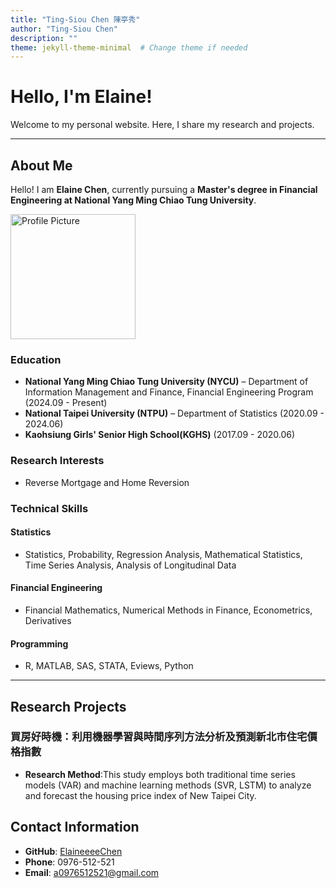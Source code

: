 ```yaml
---
title: "Ting-Siou Chen 陳亭秀"
author: "Ting-Siou Chen"
description: ""
theme: jekyll-theme-minimal  # Change theme if needed
---
```


# Hello, I'm Elaine!

Welcome to my personal website. Here, I share my research and projects.

---

## About Me

Hello! I am **Elaine Chen**, currently pursuing a **Master's degree in Financial Engineering at National Yang Ming Chiao Tung University**.


<img src="https://github.com/user-attachments/assets/7f153356-cef0-48d4-8c5d-4965c6881553" alt="Profile Picture" width="200">


### Education
- **National Yang Ming Chiao Tung University (NYCU)** – Department of Information Management and Finance, Financial Engineering Program (2024.09 - Present)
- **National Taipei University (NTPU)** – Department of Statistics (2020.09 - 2024.06)
- **Kaohsiung Girls' Senior High School(KGHS)** (2017.09 - 2020.06)

### Research Interests
- Reverse Mortgage and Home Reversion

### Technical Skills
#### Statistics
- Statistics, Probability, Regression Analysis, Mathematical Statistics, Time Series Analysis, Analysis of Longitudinal Data

#### Financial Engineering
- Financial Mathematics, Numerical Methods in Finance, Econometrics, Derivatives

#### Programming
- R, MATLAB, SAS, STATA, Eviews, Python

---

## Research Projects
### 買房好時機：利用機器學習與時間序列方法分析及預測新北市住宅價格指數
- **Research Method**:This study employs both traditional time series models (VAR) and machine learning methods (SVR, LSTM) to analyze and forecast the housing price index of New Taipei City. 


## Contact Information
- **GitHub**: [ElaineeeeChen](https://github.com/ElaineeeeChen)
- **Phone**: 0976-512-521
- **Email**: [a0976512521@gmail.com](mailto:a0976512521@gmail.com)
